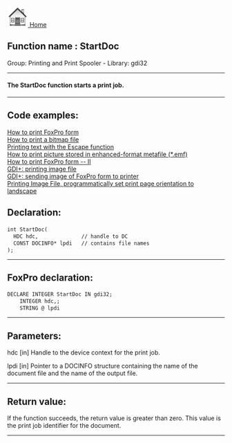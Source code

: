 [<img src="../../images/home.png"> Home ](https://github.com/VFPX/Win32API)  

## Function name : StartDoc
Group: Printing and Print Spooler - Library: gdi32    
***  


#### The StartDoc function starts a print job.
***  


## Code examples:
[How to print FoxPro form](../../samples/sample_158.md)  
[How to print a bitmap file](../../samples/sample_211.md)  
[Printing text with the Escape function](../../samples/sample_357.md)  
[How to print picture stored in enhanced-format metafile (*.emf)](../../samples/sample_405.md)  
[How to print FoxPro form -- II](../../samples/sample_406.md)  
[GDI+: printing image file](../../samples/sample_452.md)  
[GDI+: sending image of FoxPro form to printer](../../samples/sample_455.md)  
[Printing Image File, programmatically set print page orientation to landscape](../../samples/sample_555.md)  

## Declaration:
```foxpro  
int StartDoc(
  HDC hdc,              // handle to DC
  CONST DOCINFO* lpdi   // contains file names
);  
```  
***  


## FoxPro declaration:
```foxpro  
DECLARE INTEGER StartDoc IN gdi32;
	INTEGER hdc,;
	STRING @ lpdi  
```  
***  


## Parameters:
hdc 
[in] Handle to the device context for the print job. 

lpdi 
[in] Pointer to a DOCINFO structure containing the name of the document file and the name of the output file.  
***  


## Return value:
If the function succeeds, the return value is greater than zero. This value is the print job identifier for the document.  
***  

